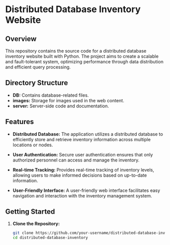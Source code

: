 # Distributed Database Inventory Website

## Overview

This repository contains the source code for a distributed database inventory website built with Python. The project aims to create a scalable and fault-tolerant system, optimizing performance through data distribution and efficient query processing.

## Directory Structure

- **DB:** Contains database-related files.
- **images:** Storage for images used in the web content.
- **server:** Server-side code and documentation.

## Features

- **Distributed Database:** The application utilizes a distributed database to efficiently store and retrieve inventory information across multiple locations or nodes.

- **User Authentication:** Secure user authentication ensures that only authorized personnel can access and manage the inventory.

- **Real-time Tracking:** Provides real-time tracking of inventory levels, allowing users to make informed decisions based on up-to-date information.

- **User-Friendly Interface:** A user-friendly web interface facilitates easy navigation and interaction with the inventory management system.

## Getting Started

1. **Clone the Repository:**
   ```bash
   git clone https://github.com/your-username/distributed-database-inventory.git
   cd distributed-database-inventory
